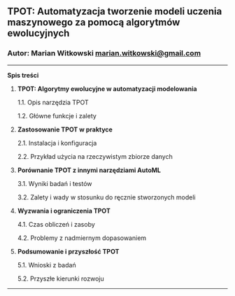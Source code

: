 ## TPOT: Automatyzacja tworzenie modeli uczenia maszynowego za pomocą algorytmów ewolucyjnych 

### Autor: Marian Witkowski marian.witkowski@gmail.com
---

**Spis treści**

1. **TPOT: Algorytmy ewolucyjne w automatyzacji modelowania**

   1.1. Opis narzędzia TPOT
   
   1.2. Główne funkcje i zalety


2. **Zastosowanie TPOT w praktyce**

   2.1. Instalacja i konfiguracja
   
   2.2. Przykład użycia na rzeczywistym zbiorze danych
   

4. **Porównanie TPOT z innymi narzędziami AutoML**

   3.1. Wyniki badań i testów
   
   3.2. Zalety i wady w stosunku do ręcznie stworzonych modeli
   

5. **Wyzwania i ograniczenia TPOT**

   4.1. Czas obliczeń i zasoby
   
   4.2. Problemy z nadmiernym dopasowaniem
   

6. **Podsumowanie i przyszłość TPOT**

   5.1. Wnioski z badań
   
   5.2. Przyszłe kierunki rozwoju
   

---
